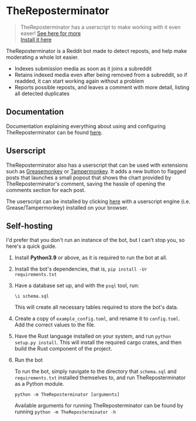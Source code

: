 # TheReposterminator

> TheReposterminator has a userscript to make working with it even easer! [See here for more](#userscript)
    <br>
> [Install it here](https://github.com/nickofolas/TheReposterminator/raw/master/popout-viewer.user.js)

TheReposterminator is a Reddit bot made to detect reposts, and help make moderating a whole lot easier.
* Indexes submission media as soon as it joins a subreddit
* Retains indexed media even after being removed from a subreddit, so if readded, it can start working again without a problem
* Reports possible reposts, and leaves a comment with more detail, listing all detected duplicates

## Documentation
Documentation explaining everything about using and configuring TheReposterminator can be found [here](https://github.com/nickofolas/TheReposterminator/raw/master/doc).

## Userscript
TheReposterminator also has a userscript that can be used with extensions such as [Greasemonkey](https://www.greasespot.net/) or [Tampermonkey](https://www.tampermonkey.net/). It adds a new button to flagged posts that launches a small popout that shows the chart provided by TheReposterminator's comment, saving the hassle of opening the comments section for each post.

The userscript can be installed by clicking [here](https://github.com/nickofolas/TheReposterminator/raw/master/popout-viewer.user.js) with a userscript engine (i.e. Grease/Tampermonkey) installed on your browser.

## Self-hosting
I'd prefer that you don't run an instance of the bot, but I can't stop you, so here's a quick guide.

1. Install **Python3.9** or above, as it is required to run the bot at all.

2. Install the bot's dependencies, that is, `pip install -Ur requirements.txt`

3. Have a database set up, and with the `psql` tool, run:

    `\i schema.sql`

    This will create all necessary tables required to store the bot's data.

4. Create a copy of `example_config.toml`, and rename it to `config.toml`. Add the correct values to the file.

5. Have the Rust language installed on your system, and run `python setup.py install`. This will install the required cargo crates, and then build the Rust component of the project.

6. Run the bot

    To run the bot, simply navigate to the directory that `schema.sql` and `requirements.txt` installed themselves to, and run TheReposterminator as a Python module.

    `python -m TheReposterminator [arguments]`

    Available arguments for running TheReposterminator can be found by running `python -m TheReposterminator -h`
